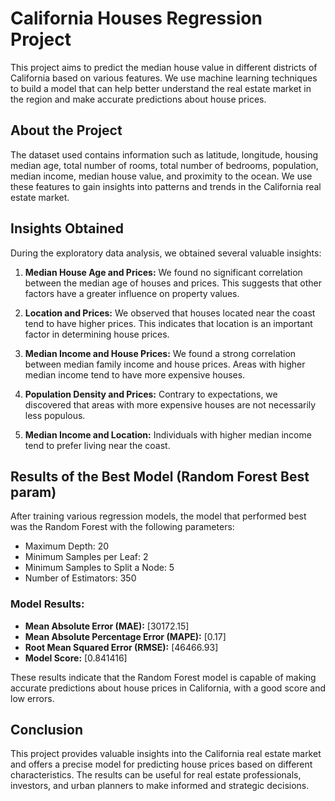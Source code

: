 # California Houses Regression Project

This project aims to predict the median house value in different districts of California based on various features. We use machine learning techniques to build a model that can help better understand the real estate market in the region and make accurate predictions about house prices.

## About the Project

The dataset used contains information such as latitude, longitude, housing median age, total number of rooms, total number of bedrooms, population, median income, median house value, and proximity to the ocean. We use these features to gain insights into patterns and trends in the California real estate market.

## Insights Obtained

During the exploratory data analysis, we obtained several valuable insights:

1. **Median House Age and Prices:** We found no significant correlation between the median age of houses and prices. This suggests that other factors have a greater influence on property values.

2. **Location and Prices:** We observed that houses located near the coast tend to have higher prices. This indicates that location is an important factor in determining house prices.

3. **Median Income and House Prices:** We found a strong correlation between median family income and house prices. Areas with higher median income tend to have more expensive houses.

4. **Population Density and Prices:** Contrary to expectations, we discovered that areas with more expensive houses are not necessarily less populous.

5. **Median Income and Location:** Individuals with higher median income tend to prefer living near the coast.

## Results of the Best Model (Random Forest Best param)

After training various regression models, the model that performed best was the Random Forest with the following parameters:

- Maximum Depth: 20
- Minimum Samples per Leaf: 2
- Minimum Samples to Split a Node: 5
- Number of Estimators: 350

### Model Results:

- **Mean Absolute Error (MAE):** [30172.15]
- **Mean Absolute Percentage Error (MAPE):** [0.17]
- **Root Mean Squared Error (RMSE):** [46466.93]
- **Model Score:** [0.841416]

These results indicate that the Random Forest model is capable of making accurate predictions about house prices in California, with a good score and low errors.

## Conclusion

This project provides valuable insights into the California real estate market and offers a precise model for predicting house prices based on different characteristics. The results can be useful for real estate professionals, investors, and urban planners to make informed and strategic decisions.
